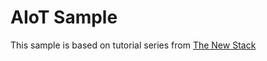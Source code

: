 # AIoT Sample 
This sample is based on tutorial series from [The New Stack](https://thenewstack.io/tutorial-configure-deploy-an-edge-application-on-cloud-native-edge-infrastructure) 

